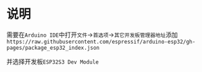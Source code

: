 # 说明

需要在`Arduino IDE`中打开`文件`->`首选项`->`其它开发板管理器地址`添加`https://raw.githubusercontent.com/espressif/arduino-esp32/gh-pages/package_esp32_index.json`



并选择开发板`ESP32S3 Dev Module`